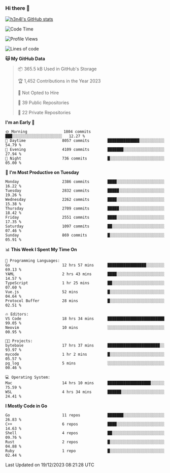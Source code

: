 ### Hi there 👋

[![h3n4l's GitHub stats](https://github-readme-stats.vercel.app/api?username=h3n4l&count_private=true&show_icons=true&theme=radical)](https://github.com/h3n4l/github-readme-stats)

<!--START_SECTION:waka-->
![Code Time](http://img.shields.io/badge/Code%20Time-1%2C796%20hrs%2050%20mins-blue)

![Profile Views](http://img.shields.io/badge/Profile%20Views-1-blue)

![Lines of code](https://img.shields.io/badge/From%20Hello%20World%20I%27ve%20Written-3.9%20million%20lines%20of%20code-blue)

**🐱 My GitHub Data** 

> 📦 365.5 kB Used in GitHub's Storage 
 > 
> 🏆 1,452 Contributions in the Year 2023
 > 
> 🚫 Not Opted to Hire
 > 
> 📜 39 Public Repositories 
 > 
> 🔑 22 Private Repositories 
 > 
**I'm an Early 🐤** 

```text
🌞 Morning                1804 commits        ███░░░░░░░░░░░░░░░░░░░░░░   12.27 % 
🌆 Daytime                8057 commits        ██████████████░░░░░░░░░░░   54.79 % 
🌃 Evening                4109 commits        ███████░░░░░░░░░░░░░░░░░░   27.94 % 
🌙 Night                  736 commits         █░░░░░░░░░░░░░░░░░░░░░░░░   05.00 % 
```
📅 **I'm Most Productive on Tuesday** 

```text
Monday                   2386 commits        ████░░░░░░░░░░░░░░░░░░░░░   16.22 % 
Tuesday                  2832 commits        █████░░░░░░░░░░░░░░░░░░░░   19.26 % 
Wednesday                2262 commits        ████░░░░░░░░░░░░░░░░░░░░░   15.38 % 
Thursday                 2709 commits        █████░░░░░░░░░░░░░░░░░░░░   18.42 % 
Friday                   2551 commits        ████░░░░░░░░░░░░░░░░░░░░░   17.35 % 
Saturday                 1097 commits        ██░░░░░░░░░░░░░░░░░░░░░░░   07.46 % 
Sunday                   869 commits         █░░░░░░░░░░░░░░░░░░░░░░░░   05.91 % 
```


📊 **This Week I Spent My Time On** 

```text
💬 Programming Languages: 
Go                       12 hrs 57 mins      █████████████████░░░░░░░░   69.13 % 
YAML                     2 hrs 43 mins       ████░░░░░░░░░░░░░░░░░░░░░   14.57 % 
TypeScript               1 hr 25 mins        ██░░░░░░░░░░░░░░░░░░░░░░░   07.60 % 
Vue.js                   52 mins             █░░░░░░░░░░░░░░░░░░░░░░░░   04.64 % 
Protocol Buffer          28 mins             █░░░░░░░░░░░░░░░░░░░░░░░░   02.51 % 

🔥 Editors: 
VS Code                  18 hrs 34 mins      █████████████████████████   99.05 % 
Neovim                   10 mins             ░░░░░░░░░░░░░░░░░░░░░░░░░   00.95 % 

🐱‍💻 Projects: 
bytebase                 17 hrs 37 mins      ███████████████████████░░   93.97 % 
mycode                   1 hr 2 mins         █░░░░░░░░░░░░░░░░░░░░░░░░   05.57 % 
pg_log                   5 mins              ░░░░░░░░░░░░░░░░░░░░░░░░░   00.46 % 

💻 Operating System: 
Mac                      14 hrs 10 mins      ███████████████████░░░░░░   75.59 % 
WSL                      4 hrs 34 mins       ██████░░░░░░░░░░░░░░░░░░░   24.41 % 
```

**I Mostly Code in Go** 

```text
Go                       11 repos            ███████░░░░░░░░░░░░░░░░░░   26.83 % 
C++                      6 repos             ████░░░░░░░░░░░░░░░░░░░░░   14.63 % 
Shell                    4 repos             ██░░░░░░░░░░░░░░░░░░░░░░░   09.76 % 
Rust                     2 repos             █░░░░░░░░░░░░░░░░░░░░░░░░   04.88 % 
Ruby                     1 repo              █░░░░░░░░░░░░░░░░░░░░░░░░   02.44 % 
```




 Last Updated on 19/12/2023 08:21:28 UTC
<!--END_SECTION:waka-->

